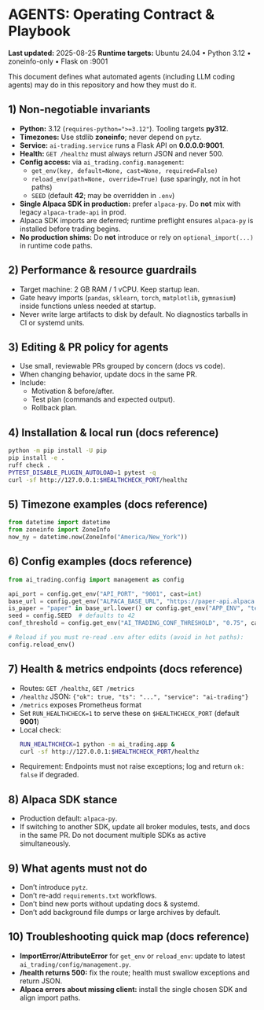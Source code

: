 # AGENTS: Operating Contract & Playbook

**Last updated:** 2025-08-25
**Runtime targets:** Ubuntu 24.04 • Python 3.12 • zoneinfo-only • Flask on :9001

This document defines what automated agents (including LLM coding agents) may do in this repository and how they must do it.

## 1) Non-negotiable invariants
- **Python:** 3.12 (`requires-python=">=3.12"`). Tooling targets **py312**.
- **Timezones:** Use stdlib **zoneinfo**; never depend on `pytz`.
- **Service:** `ai-trading.service` runs a Flask API on **0.0.0.0:9001**.
- **Health:** `GET /healthz` must always return JSON and never 500.
- **Config access:** via `ai_trading.config.management`:
  - `get_env(key, default=None, cast=None, required=False)`
  - `reload_env(path=None, override=True)` (use sparingly, not in hot paths)
  - `SEED` (default **42**; may be overridden in `.env`)
- **Single Alpaca SDK in production:** prefer `alpaca-py`. Do **not** mix with legacy `alpaca-trade-api` in prod.
- Alpaca SDK imports are deferred; runtime preflight ensures `alpaca-py` is installed before trading begins.
- **No production shims:** Do **not** introduce or rely on `optional_import(...)` in runtime code paths.

## 2) Performance & resource guardrails
- Target machine: 2 GB RAM / 1 vCPU. Keep startup lean.
- Gate heavy imports (`pandas`, `sklearn`, `torch`, `matplotlib`, `gymnasium`) inside functions unless needed at startup.
- Never write large artifacts to disk by default. No diagnostics tarballs in CI or systemd units.

## 3) Editing & PR policy for agents
- Use small, reviewable PRs grouped by concern (docs vs code).
- When changing behavior, update docs in the same PR.
- Include:
  - Motivation & before/after.
  - Test plan (commands and expected output).
  - Rollback plan.

## 4) Installation & local run (docs reference)
```bash
python -m pip install -U pip
pip install -e .
ruff check .
PYTEST_DISABLE_PLUGIN_AUTOLOAD=1 pytest -q
curl -sf http://127.0.0.1:$HEALTHCHECK_PORT/healthz
```

## 5) Timezone examples (docs reference)

```py
from datetime import datetime
from zoneinfo import ZoneInfo
now_ny = datetime.now(ZoneInfo("America/New_York"))
```

## 6) Config examples (docs reference)

```py
from ai_trading.config import management as config

api_port = config.get_env("API_PORT", "9001", cast=int)
base_url = config.get_env("ALPACA_BASE_URL", "https://paper-api.alpaca.markets")
is_paper = "paper" in base_url.lower() or config.get_env("APP_ENV", "test") != "prod"
seed = config.SEED  # defaults to 42
conf_threshold = config.get_env("AI_TRADING_CONF_THRESHOLD", "0.75", cast=float)

# Reload if you must re-read .env after edits (avoid in hot paths):
config.reload_env()
```

## 7) Health & metrics endpoints (docs reference)

* Routes: `GET /healthz`, `GET /metrics`
* `/healthz` JSON: `{"ok": true, "ts": "...", "service": "ai-trading"}`
* `/metrics` exposes Prometheus format
* Set `RUN_HEALTHCHECK=1` to serve these on `$HEALTHCHECK_PORT` (default **9001**)
* Local check:
  ```bash
  RUN_HEALTHCHECK=1 python -m ai_trading.app &
  curl -sf http://127.0.0.1:$HEALTHCHECK_PORT/healthz
  ```
* Requirement: Endpoints must not raise exceptions; log and return `ok: false` if degraded.

## 8) Alpaca SDK stance

* Production default: `alpaca-py`.
* If switching to another SDK, update all broker modules, tests, and docs in the same PR. Do not document multiple SDKs as active simultaneously.

## 9) What agents must not do

* Don’t introduce `pytz`.
* Don’t re-add `requirements.txt` workflows.
* Don’t bind new ports without updating docs & systemd.
* Don’t add background file dumps or large archives by default.

## 10) Troubleshooting quick map (docs reference)

* **ImportError/AttributeError** for `get_env` or `reload_env`: update to latest `ai_trading/config/management.py`.
* **/health returns 500:** fix the route; health must swallow exceptions and return JSON.
* **Alpaca errors about missing client:** install the single chosen SDK and align import paths.
